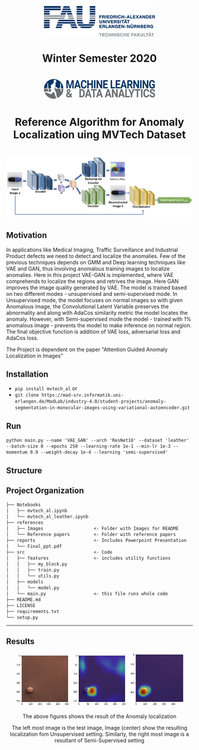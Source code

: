 <div style="border-bottom:none;">
  <div align="center">
    <img src="references/Images/fau_logo.gif" width="300">
    <h1>Winter Semester 2020<h1>
    <img src="references/Images/logo_mad.png" width="300">
    <h1>Reference Algorithm for Anomaly Localization uing MVTech Dataset<h1>
      <img src="references/Images/WorkFlow.png" width="1000">
      
  </div>
</div>

## Motivation
In applications like Medical Imaging, Traffic Surveillance and Industrial Product defects we need to detect and localize the anomalies. Few of the previous techniques depends on GMM and Deep learning techniques like VAE and GAN, thus involving anomalous training images to localize anomalies. Here in this project VAE-GAN is implemented, where VAE comprehends to localize the regions and retrives the image. Here GAN improves the image quality generated by VAE. The model is trained based on two different modes - unsupervised and semi-supervised mode. In Unsupervised mode, the model focuses on normal images so with given Anomalous image, the Convolutional Latent Variable preserves the abnormality and along with AdaCos similarity metric the model locates the anomaly. However, with Semi-supervised mode the model - trained with 1% anomalous image - prevents the model to make inference on normal region.
The final objective function is addition of VAE loss, adversarial loss and AdaCos loss.

The Project is dependent on the paper "Attention Guided Anomaly Localization in Images"

## Installation 
- `pip install mvtech_al` or 
- `git clone https://mad-srv.informatik.uni-erlangen.de/MadLab/industry-4.0/student-projects/anomaly-segmentation-in-monocular-images-using-variational-autoencoder.git`

## Run
```
python main.py --name 'VAE_GAN' --arch 'ResNet18' --dataset 'leather' --batch-size 8 --epochs 250 --learning-rate 1e-1 --min-lr 1e-3 --momentum 0.9 --weight-decay 1e-4 --learning 'semi-supervised'
```

## Structure
Project Organization
------------
    ├── Notebooks
    │   ├── mvtech_al.ipynb
    │   └── mvtech_al_leather.ipynb
    ├── references          
    │   ├── Images                   <- Folder with Images for README
    │   └── Reference papers         <- Folder with reference papers
    ├── reports                      <- Includes Powerpoint Presentation
    │   └── Final_ppt.pdf 
    ├── src                          <- Code
    │   ├── features                 <- includes utility functions
    │   │   ├── my_block.py
    │   │   ├── train.py
    │   │   └── utils.py
    │   ├── models 
    │   │   └── model.py
    │   └── main.py                  <- this file runs whole code
    ├── README.md
    ├── LICENSE 
    ├── requirements.txt
    └── setup.py
--------


## Results 
<div style="border-bottom:none;">
  <div align="center">
    <img src="references/Images/glue.png" width="150">
    <img src="references/Images/side_glue.png" width="150">
    <img src="references/Images/side_glue1.png" width="150">
    <p>The above figures shows the result of the Anomaly localization<p>
    <p>The left most image is the test image, Image (center) show the resulting localization fom Unsupervised setting. Similarly, the right most image is a resultant of Semi-Supervised setting<p>      
  </div>
</div>
